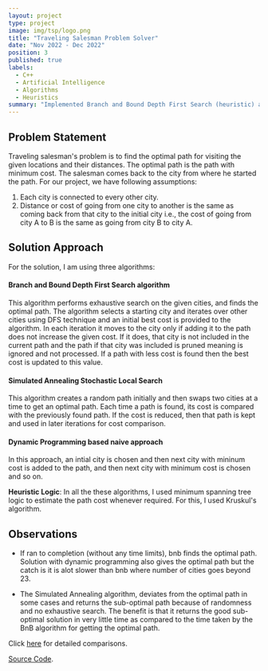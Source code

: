 ```yaml
---
layout: project
type: project
image: img/tsp/logo.png
title: "Traveling Salesman Problem Solver"
date: "Nov 2022 - Dec 2022"
position: 3
published: true
labels:
  - C++
  - Artificial Intelligence
  - Algorithms
  - Heuristics
summary: "Implemented Branch and Bound Depth First Search (heuristic) and Simulated Annealing Stochastic Local Search algorithms to find optimal path."
---
```


## Problem Statement
Traveling salesman's problem is to find the optimal path for visiting the given locations and their
distances. The optimal path is the path with minimum cost. The salesman comes back to the city from
where he started the path. For our project, we have following assumptions:
1. Each city is connected to every other city.
2. Distance or cost of going from one city to another is the same as coming back from that city to
the initial city i.e., the cost of going from city A to B is the same as going from city B to city A.

## Solution Approach
For the solution, I am using three algorithms:

#### Branch and Bound Depth First Search algorithm
This algorithm performs exhaustive search on the given cities, and finds the optimal path. The algorithm selects a starting city and iterates over other cities using DFS technique and an initial best cost is provided to the algorithm. In each iteration it moves to the city only if adding it to the path does not increase the given cost. If it does, that city is not included in the current path and the path if that city was included is pruned meaning is ignored and not processed. If a path with less cost is found then the best cost is updated to this value.

#### Simulated Annealing Stochastic Local Search
This algorithm creates a random path initially and then swaps two cities at a time to get an optimal path. Each time a path is found, its cost is compared with the previously found path. If the cost is reduced, then that path is kept and used in later iterations for cost comparison.

#### Dynamic Programming based naive approach
In this approach, an intial city is chosen and then next city with mininum cost is added to the path, and then next city with minimum cost is chosen and so on.

**Heuristic Logic**: 
In all the these algorithms, I used minimum spanning tree logic to estimate the path cost whenever required. For this, I used Kruskul's algorithm.

## Observations

- If ran to completion (without any time limits), bnb finds the optimal path. Solution with dynamic programming also gives the optimal path but the catch is it is alot slower than bnb where number of cities goes beyond 23.

- The Simulated Annealing algorithm, deviates from the optimal path in some cases and returns the sub-optimal path because of randomness and no exhaustive search. The benefit is that it returns the good sub-optimal solution in very little time as compared to the time taken by the BnB algorithm for getting the optimal path.

Click [here](https://github.com/pallavi-garg/Travelling-Salesman-Problem#observations-and-results) for detailed comparisons.

[Source Code](https://github.com/pallavi-garg/Travelling-Salesman-Problem).
